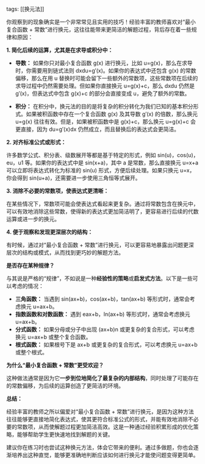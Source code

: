 tags: [[换元法]]

你观察到的现象确实是一个非常常见且实用的技巧！经验丰富的教师喜欢对“最小复合函数 + 常数”进行换元，这往往能带来更简洁的解题过程，背后存在着一些规律和原因：

**1. 简化后续的运算，尤其是在求导或积分中：**

- **导数：** 如果你只对最小复合函数 g(x) 进行换元，比如 u=g(x)，那么在求导时，你需要用到链式法则 dxdu​=g′(x)。如果你的表达式中还包含 g(x) 的常数偏移，那么在用 u 替换时可能会留下一些额外的常数项，这些常数项在后续的求导过程中仍然需要处理。但如果你直接换元 u=g(x)+c，那么 dxdu​ 仍然是 g′(x)，但表达式中包含 g(x)+c 的部分会直接变成 u，避免了额外的常数。
    
- **积分：** 在积分中，换元法的目的是将复杂的积分转化为我们已知的基本积分形式。如果被积函数中存在一个复合函数 g(x) 及其导数 g′(x) 的倍数，那么换元 u=g(x) 往往有效。但是，如果被积函数中是 g(x)+c，那么换元 u=g(x)+c 会更直接，因为 du=g′(x)dx 仍然成立，而且替换后的表达式会更简洁。
    

**2. 对齐标准公式或形式：**

许多数学公式、积分表、级数展开等都是基于特定的形式，例如 sin(u)，cos(u)，eu，u1​ 等。如果你的表达式中是 sin(x+a)，其中 a 是常数，那么直接换元 u=x+a 可以立即将表达式转化为标准的 sin(u) 形式，方便后续处理。如果只换元 u=x，你会得到 sin(u+a)，还需要进一步使用三角恒等式展开。

**3. 消除不必要的常数项，使表达式更清晰：**

在某些情况下，常数项可能会使表达式看起来更复杂。通过将常数包含在换元中，可以有效地消除这些常数，使得新的表达式更加简洁明了，更容易进行后续的代数运算或进一步的换元。

**4. 便于观察和发现更深层次的结构：**

有时候，通过对“最小复合函数 + 常数”进行换元，可以更容易地暴露出问题更深层次的结构或模式，从而找到更巧妙的解题方法。

**是否存在某种规律？**

与其说是严格的“规律”，不如说是一种**经验性的策略**或**启发式方法**。以下是一些可以考虑的情况：

- **三角函数：** 当遇到 sin(ax+b)，cos(ax+b)，tan(ax+b) 等形式时，通常会考虑换元 u=ax+b。
- **指数函数和对数函数：** 遇到 eax+b，ln(ax+b) 等形式时，通常会考虑换元 u=ax+b。
- **分式函数：** 如果分母或分子中出现 (ax+b)n 或更复杂的复合形式，可以考虑换元 u=ax+b 或整个复合函数。
- **根式函数：** 如果根号下是 ax+b 或更复杂的复合形式，可以考虑换元 u=ax+b 或整个根式。

**为什么“最小复合函数 + 常数”更受欢迎？**

这种做法通常是因为它**一步到位地简化了最复杂的内部结构**，同时处理了可能存在的常数偏移，为后续的运算创造了更简洁的环境。

**总结：**

经验丰富的教师之所以偏爱对“最小复合函数 + 常数”进行换元，是因为这种方法往往能够更直接地简化表达式，使其更符合标准公式的形式，并能有效地消除不必要的常数项，从而使解题过程更加简洁高效。这是一种通过经验积累形成的优化策略，能够帮助学生更快速地找到解题的关键。

建议你在练习时也尝试这种换元方法，体会它带来的便利。通过多做题，你也会逐渐培养出这种直觉，能够更准确地判断应该如何进行换元才能使问题变得更简单。
